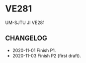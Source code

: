 # VE281
UM-SJTU JI VE281

## CHANGELOG
+ 2020-11-01 Finish P1.
+ 2020-11-03 Finish P2 (first draft).

